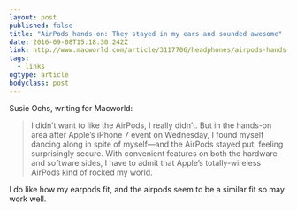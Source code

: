 ```yaml
---
layout: post 
published: false 
title: "AirPods hands-on: They stayed in my ears and sounded awesome" 
date: 2016-09-08T15:18:30.242Z 
link: http://www.macworld.com/article/3117706/headphones/airpods-hands-on-they-stayed-in-my-ears-and-sounded-awesome.html 
tags:
  - links
ogtype: article 
bodyclass: post 
---
```


Susie Ochs, writing for Macworld:

> I didn’t want to like the AirPods, I really didn’t. But in the hands-on area after Apple’s iPhone 7 event on Wednesday, I found myself dancing along in spite of myself—and the AirPods stayed put, feeling surprisingly secure. With convenient features on both the hardware and software sides, I have to admit that Apple’s totally-wireless AirPods kind of rocked my world.

I do like how my earpods fit, and the airpods seem to be a similar fit so may work well. 